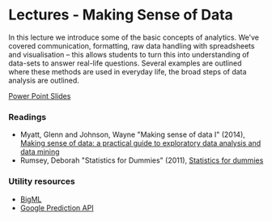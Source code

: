 ﻿Lectures - Making Sense of Data
===============================

In this lecture we introduce some of the basic concepts of analytics. We’ve covered communication, formatting, raw data handling with spreadsheets and visualisation – this allows students to turn this into understanding of data-sets to answer real-life questions. Several examples are outlined where these methods are used in everyday life, the broad steps of data analysis are outlined.

<a href="analysis-1.ppt" file="ppt"> Power Point Slides</a>

### Readings

- Myatt, Glenn and Johnson, Wayne "Making sense of data I" (2014), [Making sense of data: a practical guide to exploratory data analysis and data mining](http://www.amazon.com/Making-Sense-Data-Practical-Exploratory/dp/1118407415/ref=sr_1_1?ie=UTF8&qid=1429159685&sr=8-1&keywords=making+sense+of+data)
- Rumsey, Deborah "Statistics for Dummies" (2011), [Statistics for dummies](http://www.amazon.com/Statistics-Dummies-Deborah-Rumsey-PhD/dp/0470911085/ref=sr_1_1?ie=UTF8&qid=1429159815&sr=8-1&keywords=statistics+for+dummies)

### Utility resources

- [BigML](https://bigml.com)
- [Google Prediction API](https://cloud.google.com/prediction/docs)

